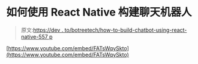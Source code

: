 # 如何使用 React Native 构建聊天机器人

> 原文:[https://dev . to/botreetech/how-to-build-chatbot-using-react-native-557 p](https://dev.to/botreetech/how-to-build-chatbot-using-react-native-557p)

[https://www.youtube.com/embed/FATsWqySkto](https://www.youtube.com/embed/FATsWqySkto)